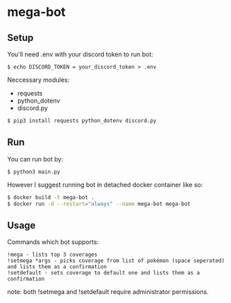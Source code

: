 # mega-bot
## Setup
You'll need .env with your discord token to run bot:
```
$ echo DISCORD_TOKEN = your_discord_token > .env
```
Neccessary modules:
- requests
- python_dotenv
- discord.py
```bash
$ pip3 install requests python_dotenv discord.py
```
## Run
You can run bot by:
```
$ python3 main.py
```
However I suggest running bot in detached docker container like so:
```bash
$ docker build -t mega-bot .
$ docker run -d --restart="always" --name mega-bot mega-bot
```
## Usage
Commands which bot supports:
```
!mega - lists top 3 coverages
!setmega *args - picks coverage from list of pokémon (space seperated) and lists them as a confirmation
!setdefault - sets coverage to default one and lists them as a confirmation
```
note: both !setmega and !setdefault require administrator permissions.
